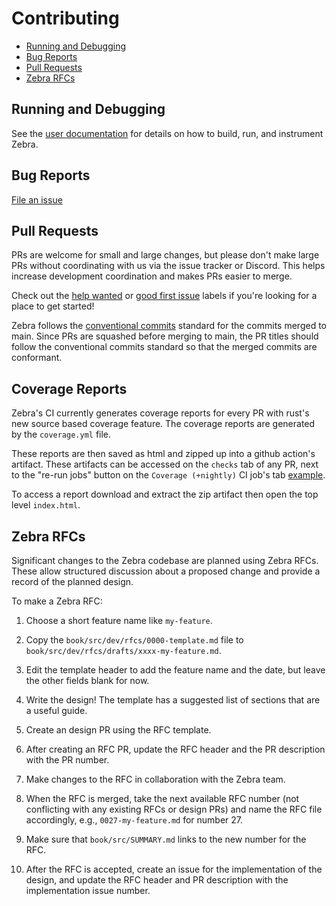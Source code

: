 # Contributing

* [Running and Debugging](#running-and-debugging)
* [Bug Reports](#bug-reports)
* [Pull Requests](#pull-requests)
* [Zebra RFCs](#zebra-rfcs)

## Running and Debugging
[running-and-debugging]: #running-and-debugging

See the [user documentation](https://zebra.zfnd.org/user.html) for details on
how to build, run, and instrument Zebra.

## Bug Reports
[bug-reports]: #bug-reports

[File an issue](https://github.com/ZcashFoundation/zebra/issues/new?assignees=&labels=C-bug%2C+S-needs-triage&projects=&template=bug_report.yml&title=)

## Pull Requests
[pull-requests]: #pull-requests

PRs are welcome for small and large changes, but please don't make large PRs
without coordinating with us via the issue tracker or Discord. This helps
increase development coordination and makes PRs easier to merge.

Check out the [help wanted][hw] or [good first issue][gfi] labels if you're
looking for a place to get started!

Zebra follows the [conventional commits][conventional] standard for the commits
merged to main. Since PRs are squashed before merging to main, the PR titles
should follow the conventional commits standard so that the merged commits
are conformant.

[hw]: https://github.com/ZcashFoundation/zebra/labels/E-help-wanted
[gfi]: https://github.com/ZcashFoundation/zebra/labels/good%20first%20issue
[conventional]: https://www.conventionalcommits.org/en/v1.0.0/#specification

## Coverage Reports
[coverage-reports]: #coverage-reports

Zebra's CI currently generates coverage reports for every PR with rust's new
source based coverage feature. The coverage reports are generated by the
`coverage.yml` file.

These reports are then saved as html and zipped up into a github action's
artifact. These artifacts can be accessed on the `checks` tab of any PR, next
to the "re-run jobs" button on the `Coverage (+nightly)` CI job's tab
[example](https://github.com/ZcashFoundation/zebra/pull/1907/checks?check_run_id=2127676611).

To access a report download and extract the zip artifact then open the top
level `index.html`.

## Zebra RFCs
[zebra-rfcs]: #zebra-rfcs

Significant changes to the Zebra codebase are planned using Zebra RFCs. These
allow structured discussion about a proposed change and provide a record of
the planned design.

To make a Zebra RFC:

1. Choose a short feature name like `my-feature`.

2. Copy the `book/src/dev/rfcs/0000-template.md` file to
`book/src/dev/rfcs/drafts/xxxx-my-feature.md`.

3. Edit the template header to add the feature name and the date, but leave
the other fields blank for now.

4. Write the design! The template has a suggested list of sections that are a
useful guide.

5. Create an design PR using the RFC template.

6. After creating an RFC PR, update the RFC header and the PR description
with the PR number.

7. Make changes to the RFC in collaboration with the Zebra team.

8. When the RFC is merged, take the next available RFC number (not conflicting
with any existing RFCs or design PRs) and name the RFC file accordingly, e.g.,
`0027-my-feature.md` for number 27.

9. Make sure that `book/src/SUMMARY.md` links to the new number for the RFC.

10. After the RFC is accepted, create an issue for the implementation of the
design, and update the RFC header and PR description with the implementation
issue number.
